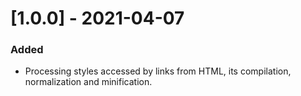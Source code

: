 # [1.0.0] - 2021-04-07

### Added

- Processing styles accessed by links from HTML, its compilation, normalization and minification.
